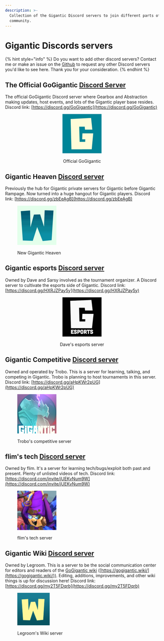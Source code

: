 ```yaml
---
description: >-
  Collection of the Gigantic Discord servers to join different parts of the
  community.
---
```


# Gigantic Discords servers

{% hint style="info" %}
Do you want to add other discord servers? Contact me or make an issue on the [Github](https://github.com/SenorGeese/Gigantic/issues) to request any other Discord servers you'd like to see here. Thank you for your consideration.
{% endhint %}

## The Official GoGigantic [Discord Server](https://discord.gg/GoGigantic)

The official GoGigantic Discord server where Gearbox and Abstraction making updates, host events, and lots of the Gigantic player base resides. Discord link: [https://discord.gg/GoGigantic](https://discord.gg/GoGigantic)

<div align="center">

<figure><img src="../.gitbook/assets/gogiganticlogo.png" alt=""><figcaption><p>Official GoGigantic</p></figcaption></figure>

</div>

## Gigantic Heaven [Discord server](https://discord.gg/zbEeAgB)

Previously the hub for Gigantic private servers for Gigantic before Gigantic Rampage. Now turned into a huge hangout for Gigantic players. Discord link: [https://discord.gg/zbEeAgB](https://discord.gg/zbEeAgB)

<figure><img src="../.gitbook/assets/new_giganticheavenlogo.png" alt=""><figcaption><p>New Gigantic Heaven</p></figcaption></figure>

## Gigantic esports [Discord server](https://discord.gg/HXRJZPay5y)

Owned by Dave and Sarsy involved as the tournament organizer. A Discord server to cultivate the esports side of Gigantic. Discord link: [https://discord.gg/HXRJZPay5y](https://discord.gg/HXRJZPay5y)

&#x20;

<div align="center">

<figure><img src="../.gitbook/assets/giganticesports.png" alt=""><figcaption><p>Dave's esports server</p></figcaption></figure>

</div>

## Gigantic Competitive [Discord server](https://discord.gg/aHpKWr2pUG)

Owned and operated by Trobo. This is a server for learning, talking, and competing in Gigantic. Trobo is planning to host tournaments in this server. Discord link: [https://discord.gg/aHpKWr2pUG](https://discord.gg/aHpKWr2pUG)

<figure><img src="../.gitbook/assets/competitivetrobogiganticserver.png" alt=""><figcaption><p>Trobo's competitive server</p></figcaption></figure>

## flim's tech [Discord server](https://discord.com/invite/jUEKvNum9W)

Owned by flim. It's a server for learning tech/bugs/exploit both past and present. Plenty of unlisted videos of tech. Discord link: [https://discord.com/invite/jUEKvNum9W](https://discord.com/invite/jUEKvNum9W)

<figure><img src="../.gitbook/assets/flimstechserver.png" alt=""><figcaption><p>flim's tech server</p></figcaption></figure>

## Gigantic Wiki [Discord server](https://discord.gg/my2T5FDqrb)

Owned by Legroom. This is a server to be the social communication center for editors and readers of the [GoGigantic wiki](https://gogigantic.wiki/) ([https://gogigantic.wiki/](https://gogigantic.wiki/)). Editing, additions, improvements, and other wiki things is up for discussion here! Discord link: [https://discord.gg/my2T5FDqrb](https://discord.gg/my2T5FDqrb)

<figure><img src="../.gitbook/assets/giganticwikidiscordserver.png" alt=""><figcaption><p>Legroom's Wiki server</p></figcaption></figure>
